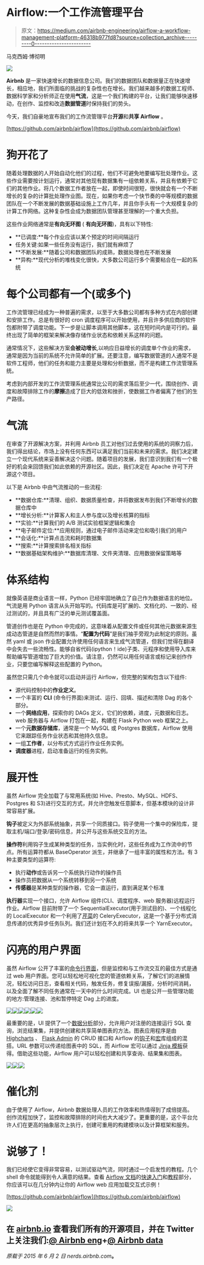 # Airflow:一个工作流管理平台

> 原文：<https://medium.com/airbnb-engineering/airflow-a-workflow-management-platform-46318b977fd8?source=collection_archive---------0----------------------->

马克西姆·博彻明

![](img/f77db04e78f578de5518cd772e7ab7e0.png)

**Airbnb** 是一家快速增长的数据信息公司。我们的数据团队和数据量正在快速增长，相应地，我们所面临的挑战的复杂性也在增长。我们越来越多的数据工程师、数据科学家和分析师正在使用**气流**，这是一个我们构建的平台，让我们能够快速移动，在创作、监控和改造**数据管道**时保持我们的势头。

今天，我们自豪地宣布我们的工作流管理平台**开源**和**共享 Airflow** 。

[https://github.com/airbnb/airflow](https://github.com/airbnb/airflow)

# 狗开花了

随着处理数据的人开始自动化他们的过程，他们不可避免地要编写批处理作业。这些作业需要按计划运行，通常对其他现有数据集有一组依赖关系，并且有依赖于它们的其他作业。将几个数据工作者放在一起，即使时间很短，很快就会有一个不断增长的复杂的计算批处理作业图。现在，如果你考虑一个快节奏的中等规模的数据团队在一个不断发展的数据基础设施上工作几年，并且你手头有一个大规模复杂的计算工作网络。这种复杂性会成为数据团队管理甚至理解的一个重大负担。

这些作业网络通常是**有向无环图** ( **有向无环图**)，具有以下特性:

*   **已调度:**每个作业应该以某个预定的时间间隔运行
*   任务关键:如果一些任务没有运行，我们就有麻烦了
*   **不断发展:**随着公司和数据团队的成熟，数据处理也在不断发展
*   **异构:**现代分析的堆栈变化很快，大多数公司运行多个需要粘合在一起的系统

# 每个公司都有一个(或多个)

工作流管理已经成为一种普遍的需求，以至于大多数公司都有多种方式在内部创建和安排工作。总是有很好的 cron 调度程序可以开始使用，并且许多供应商的软件包都附带了调度功能。下一步是让脚本调用其他脚本，这在短时间内是可行的。最终出现了简单的框架来解决像存储作业状态和依赖关系这样的问题。

通常情况下，这些解决方案**会被动增长**,以响应日益增长的调度单个作业的需求，通常是因为当前的系统不允许简单的扩展。还要注意，编写数据管道的人通常不是软件工程师，他们的任务和能力主要是处理和分析数据，而不是构建工作流管理系统。

考虑到内部开发的工作流管理系统通常比公司的需求落后至少一代，围绕创作、调度和故障排除工作的**摩擦**造成了巨大的低效和挫折，使数据工作者偏离了他们的生产路径。

# 气流

在审查了开源解决方案，并利用 Airbnb 员工对他们过去使用的系统的洞察力后，我们得出结论，市场上没有任何东西可以满足我们当前和未来的需求。我们决定建立一个现代系统来妥善解决这个问题。随着项目的发展，我们意识到我们有一个极好的机会来回馈我们如此依赖的开源社区。因此，我们决定在 Apache 许可下开源这个项目。

以下是 Airbnb 中由气流推动的一些流程:

*   **数据仓库:**清理、组织、数据质量检查，并将数据发布到我们不断增长的数据仓库中
*   **增长分析:**计算客人和主人参与度以及增长核算的指标
*   **实验:**计算我们的 A/B 测试实验框架逻辑和集合
*   **电子邮件定位:**应用规则，通过电子邮件活动来定位和吸引我们的用户
*   **会话化:**计算点击流和耗时数据集
*   **搜索:**计算搜索排名相关指标
*   **数据基础架构维护:**数据库清理、文件夹清理、应用数据保留策略等

# 体系结构

就像英语是商业语言一样，Python 已经牢固地确立了自己作为数据语言的地位。气流是用 Python 语言从头开始写的。代码库是可扩展的、文档化的、一致的、经过测试的，并且具有广泛的单元测试覆盖面。

管道创作也是在 Python 中完成的，这意味着从配置文件或任何其他元数据来源生成动态管道是自然而然的事情。“**配置为代码**”是我们袖手旁观为此制定的原则。虽然 yaml 或 json 作业配置允许使用任何语言来生成气流管道，但我们觉得在翻译中会失去一些流畅性。能够自省代码(ipython！ide)子类、元程序和使用导入库来帮助编写管道增加了巨大的价值。请注意，仍然可以用任何语言或标记来创作作业，只要您编写解释这些配置的 Python。

虽然您只需几个命令就可以启动并运行 Airflow，但完整的架构包含以下组件:

*   源代码控制中的**作业定义**。
*   一个丰富的 **CLI** (命令行界面)来测试、运行、回填、描述和清除 Dag 的各个部分。
*   一个**网络应用**，探索你的 DAGs 定义，它们的依赖，进度，元数据和日志。web 服务器与 Airflow 打包在一起，构建在 Flask Python web 框架之上。
*   一个**元数据存储库**，通常是一个 MySQL 或 Postgres 数据库，Airflow 使用它来跟踪任务作业状态和其他持久信息。
*   一组**工作者**，以分布式方式运行作业任务实例。
*   **调度器**进程，启动准备运行的任务实例。

# 展开性

虽然 Airflow 完全加载了与常用系统(如 Hive、Presto、MySQL、HDFS、Postgres 和 S3)进行交互的方式，并允许您触发任意脚本，但基本模块的设计非常容易扩展。

**钩子**被定义为外部系统抽象，共享一个同质接口。钩子使用一个集中的保险库，提取主机/端口/登录/密码信息，并公开与这些系统交互的方法。

**操作符**利用钩子生成某种类型的任务，当实例化时，这些任务成为工作流中的节点。所有运算符都从 BaseOperator 派生，并继承了一组丰富的属性和方法。有 3 种主要类型的运算符:

*   执行**动作**或告诉另一个系统执行动作的操作员
*   操作员把数据从一个系统转移到另一个系统
*   **传感器**是某种类型的操作器，它会一直运行，直到满足某个标准

**执行器**实现一个接口，允许 Airflow 组件(CLI、调度程序、web 服务器)远程运行作业。Airflow 目前附带了一个 SequentialExecutor(用于测试目的)、一个线程化的 LocalExecutor 和一个利用了[芹菜](http://www.celeryproject.org/)的 CeleryExecutor，这是一个基于分布式消息传递的优秀异步任务队列。我们还计划在不久的将来共享一个 YarnExecutor。

# 闪亮的用户界面

虽然 Airflow 公开了丰富的[命令行界面](http://pythonhosted.org/airflow/cli.html)，但是监控和与工作流交互的最佳方式是通过 web 用户界面。您可以轻松地可视化您的管道依赖关系，了解它们的进展情况，轻松访问日志，查看相关代码，触发任务，修复误报/漏报，分析时间消耗，以及全面了解不同任务通常在一天中的什么时间完成。UI 也是公开一些管理功能的地方:管理连接、池和暂停特定 Dag 上的进度。

![](img/18da77aa24c104aca9d7ff26a1385153.png)![](img/5e71c84079ff804a882672f5ecd5b906.png)![](img/ec1edfeee976d89f1c2611a566178226.png)![](img/b10fb48d7e0a502e3154e5bfb2fe2feb.png)![](img/7d8de86e1dc46a418a427374298e321f.png)![](img/33805005fece4b5e280edfc96556ebd0.png)

最重要的是，UI 提供了一个[数据分析](http://pythonhosted.org/airflow/profiling.html)部分，允许用户对注册的连接运行 SQL 查询，浏览结果集，并提供创建和共享简单图表的方法。图表应用程序是由 [Highcharts](http://www.highcharts.com/) 、 [Flask Admin](https://flask-admin.readthedocs.org/en/v1.0.9/) 的 CRUD 接口和 Airflow 的[钩子](http://pythonhosted.org/airflow/code.html#module-airflow.hooks)和[宏](http://pythonhosted.org/airflow/code.html#macros)库组成的混搭。URL 参数可以传递给图表中的 SQL，而 Airflow 宏可以通过 [Jinja 模板](http://jinja.pocoo.org/)获得。借助这些功能，Airflow 用户可以轻松创建和共享查询、结果集和图表。

![](img/47f04b1041292640496c6ea02c3f1f17.png)![](img/a21c56141850a6912641617bf48d600f.png)![](img/328de4143ab65b4607b4d4ad75414c31.png)

# 催化剂

由于使用了 Airflow，Airbnb 数据处理人员的工作效率和热情得到了成倍提高。创作流程加快了，监控和故障排除的时间也大大减少了。更重要的是，这个平台允许人们在更高的抽象层次上执行，创建可重用的构建模块以及计算框架和服务。

# 说够了！

我们已经使它变得非常容易，以测试驱动气流，同时通过一个启发性的教程。几个 shell 命令就能得到令人满意的结果。查看 [Airflow 文档](http://pythonhosted.org/airflow/)的[快速入门](http://pythonhosted.org/airflow/start.html)和[教程](http://pythonhosted.org/airflow/tutorial.html)部分，你应该可以在几分钟内让你的 Airflow web 应用加载交互式示例！

[https://github.com/airbnb/airflow](https://github.com/airbnb/airflow)

![](img/3913f6470a7657e02386189e67b4eb30.png)

## 在 [airbnb.io](http://airbnb.io) 查看我们所有的开源项目，并在 Twitter 上关注我们:[@ Airbnb eng](https://twitter.com/AirbnbEng)+[@ Airbnb data](https://twitter.com/AirbnbData)

*原载于 2015 年 6 月 2 日 nerds.airbnb.com*[](http://nerds.airbnb.com/airflow/)**。**